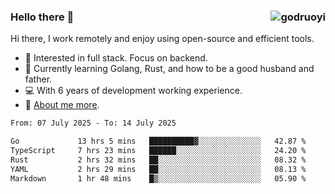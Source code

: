 ### Hello there 👋 <img align="right" src="https://github-readme-stats.vercel.app/api?username=godruoyi&show_icons=true" alt="godruoyi" />

Hi there, I work remotely and enjoy using open-source and efficient tools.

- 🔭 Interested in full stack. Focus on backend.
- 🌱 Currently learning Golang, Rust, and how to be a good husband and father.
- 💻 With 6 years of development working experience.
- 👒 [About me more](https://godruoyi.com/posts/about-godruoyi).



<!--START_SECTION:waka-->

```txt
From: 07 July 2025 - To: 14 July 2025

Go             13 hrs 5 mins   ██████████▓░░░░░░░░░░░░░░   42.87 %
TypeScript     7 hrs 23 mins   ██████░░░░░░░░░░░░░░░░░░░   24.20 %
Rust           2 hrs 32 mins   ██░░░░░░░░░░░░░░░░░░░░░░░   08.32 %
YAML           2 hrs 29 mins   ██░░░░░░░░░░░░░░░░░░░░░░░   08.13 %
Markdown       1 hr 48 mins    █▒░░░░░░░░░░░░░░░░░░░░░░░   05.90 %
```

<!--END_SECTION:waka-->

